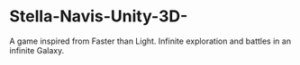 # Stella-Navis-Unity-3D-
A game inspired from Faster than Light. Infinite exploration and battles in an infinite Galaxy.
